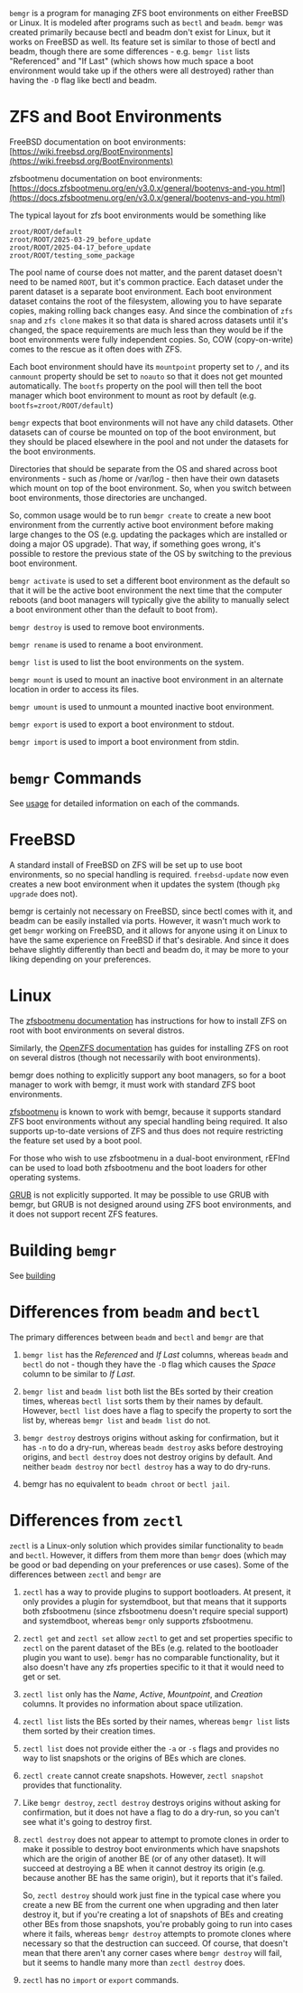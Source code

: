 `bemgr` is a program for managing ZFS boot environments on either FreeBSD or
Linux. It is modeled after programs such as `bectl` and `beadm`. `bemgr` was
created primarily because bectl and beadm don't exist for Linux, but it works
on FreeBSD as well. Its feature set is similar to those of bectl and beadm,
though there are some differences - e.g. `bemgr list` lists "Referenced" and
"If Last" (which shows how much space a boot environment would take up if the
others were all destroyed) rather than having the `-D` flag like bectl and
beadm.

# ZFS and Boot Environments

FreeBSD documentation on boot environments:
[https://wiki.freebsd.org/BootEnvironments](https://wiki.freebsd.org/BootEnvironments)

zfsbootmenu documentation on boot environments:
[https://docs.zfsbootmenu.org/en/v3.0.x/general/bootenvs-and-you.html](https://docs.zfsbootmenu.org/en/v3.0.x/general/bootenvs-and-you.html)

The typical layout for zfs boot environments would be something like
```
zroot/ROOT/default
zroot/ROOT/2025-03-29_before_update
zroot/ROOT/2025-04-17_before_update
zroot/ROOT/testing_some_package
```

The pool name of course does not matter, and the parent dataset doesn't need to
be named `ROOT`, but it's common practice. Each dataset under the parent
dataset is a separate boot environment. Each boot environment dataset contains
the root of the filesystem, allowing you to have separate copies, making
rolling back changes easy. And since the combination of `zfs snap` and
`zfs clone` makes it so that data is shared across datasets until it's changed,
the space requirements are much less than they would be if the boot
environments were fully independent copies. So, COW (copy-on-write) comes to
the rescue as it often does with ZFS.

Each boot environment should have its `mountpoint` property set to `/`, and its
`canmount` property should be set to `noauto` so that it does not get mounted
automatically. The `bootfs` property on the pool will then tell the boot
manager which boot environment to mount as root by default (e.g.
`bootfs=zroot/ROOT/default`)

`bemgr` expects that boot environments will not have any child datasets. Other
datasets can of course be mounted on top of the boot environment, but they
should be placed elsewhere in the pool and not under the datasets for the boot
environments.

Directories that should be separate from the OS and shared across boot
environments - such as /home or /var/log - then have their own datasets which
mount on top of the boot environment. So, when you switch between boot
environments, those directories are unchanged.

So, common usage would be to run `bemgr create` to create a new boot
environment from the currently active boot environment before making large
changes to the OS (e.g. updating the packages which are installed or doing a
major OS upgrade). That way, if something goes wrong, it's possible to restore
the previous state of the OS by switching to the previous boot environment.

`bemgr activate` is used to set a different boot environment as the default so
that it will be the active boot environment the next time that the computer
reboots (and boot managers will typically give the ability to manually select a
boot environment other than the default to boot from).

`bemgr destroy` is used to remove boot environments.

`bemgr rename` is used to rename a boot environment.

`bemgr list` is used to list the boot environments on the system.

`bemgr mount` is used to mount an inactive boot environment in an alternate
location in order to access its files.

`bemgr umount` is used to unmount a mounted inactive boot environment.

`bemgr export` is used to export a boot environment to stdout.

`bemgr import` is used to import a boot environment from stdin.

# `bemgr` Commands

See [usage](usage.md) for detailed information on each of the commands.

# FreeBSD

A standard install of FreeBSD on ZFS will be set up to use boot environments,
so no special handling is required. `freebsd-update` now even creates a new
boot environment when it updates the system (though `pkg upgrade` does not).

bemgr is certainly not necessary on FreeBSD, since bectl comes with it, and
beadm can be easily installed via ports. However, it wasn't much work to get
`bemgr` working on FreeBSD, and it allows for anyone using it on Linux to have
the same experience on FreeBSD if that's desirable. And since it does behave
slightly differently than bectl and beadm do, it may be more to your liking
depending on your preferences.

# Linux

The [zfsbootmenu documentation](https://docs.zfsbootmenu.org) has instructions
for how to install ZFS on root with boot environments on several distros.

Similarly, the
[OpenZFS documentation](https://openzfs.github.io/openzfs-docs/Getting%20Started/index.html)
has guides for installing ZFS on root on several distros (though not
necessarily with boot environments).

bemgr does nothing to explicitly support any boot managers, so for a boot manager
to work with bemgr, it must work with standard ZFS boot environments.

[zfsbootmenu](https://zfsbootmenu.org/) is known to work with bemgr, because it
supports standard ZFS boot environments without any special handling being
required. It also supports up-to-date versions of ZFS and thus does not require
restricting the feature set used by a boot pool.

For those who wish to use zfsbootmenu in a dual-boot environment, rEFInd can be
used to load both zfsbootmenu and the boot loaders for other operating systems.

[GRUB](https://www.gnu.org/software/grub/) is not explicitly supported. It may
be possible to use GRUB with bemgr, but GRUB is not designed around using ZFS
boot environments, and it does not support recent ZFS features.

# Building `bemgr`

See [building](building.md)

# Differences from `beadm` and `bectl`

The primary differences between `beadm` and `bectl` and `bemgr` are that

1. `bemgr list` has the _Referenced_ and _If Last_ columns, whereas `beadm` and
   `bectl` do not - though they have the `-D` flag which causes the _Space_
   column to be similar to _If Last_.

2. `bemgr list` and `beadm list` both list the BEs sorted by their creation
   times, whereas `bectl list` sorts them by their names by default. However,
   `bectl list` does have a flag to specify the property to sort the list by,
   whereas `bemgr list` and `beadm list` do not.

3. `bemgr destroy` destroys origins without asking for confirmation, but it has
   `-n` to do a dry-run, whereas `beadm destroy` asks before destroying
   origins, and `bectl destroy` does not destroy origins by default. And
   neither `beadm destroy` nor `bectl destroy` has a way to do dry-runs.

4. bemgr has no equivalent to `beadm chroot` or `bectl jail`.

# Differences from `zectl`

`zectl` is a Linux-only solution which provides similar functionality to
`beadm` and `bectl`. However, it differs from them more than `bemgr` does
(which may be good or bad depending on your preferences or use cases). Some of
the differences between `zectl` and `bemgr` are

1. `zectl` has a way to provide plugins to support bootloaders. At present,
   it only provides a plugin for systemdboot, but that means that it supports
   both zfsbootmenu (since zfsbootmenu doesn't require special support)
   and systemdboot, whereas `bemgr` only supports zfsbootmenu.

2. `zectl get` and `zectl set` allow `zectl` to get and set properties specific
   to `zectl` on the parent dataset of the BEs (e.g. related to the bootloader
   plugin you want to use). `bemgr` has no comparable functionality, but it
   also doesn't have any zfs properties specific to it that it would need to
   get or set.

3. `zectl list` only has the _Name_, _Active_, _Mountpoint_, and _Creation_
   columns. It provides no information about space utilization.

4. `zectl list` lists the BEs sorted by their names, whereas `bemgr list` lists
   them sorted by their creation times.

5. `zectl list` does not provide either the `-a` or `-s` flags and provides no
   way to list snapshots or the origins of BEs which are clones.

6. `zectl create` cannot create snapshots. However, `zectl snapshot` provides
   that functionality.

7. Like `bemgr destroy`, `zectl destroy` destroys origins without asking for
   confirmation, but it does not have a flag to do a dry-run, so you can't see
   what it's going to destroy first.

8. `zectl destroy` does not appear to attempt to promote clones in order to
   make it possible to destroy boot environments which have snapshots which are
   the origin of another BE (or of any other dataset). It will succeed at
   destroying a BE when it cannot destroy its origin (e.g. because another BE
   has the same origin), but it reports that it's failed.

   So, `zectl destroy` should work just fine in the typical case where you
   create a new BE from the current one when upgrading and then later destroy
   it, but if you're creating a lot of snapshots of BEs and creating other BEs
   from those snapshots, you're probably going to run into cases where it
   fails, whereas `bemgr destroy` attempts to promote clones where necessary so
   that the destruction can succeed. Of course, that doesn't mean that there
   aren't any corner cases where `bemgr destroy` will fail, but it seems to
   handle many more than `zectl destroy` does.

9. `zectl` has no `import` or `export` commands.
